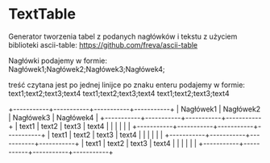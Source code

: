 # TextTable
Generator tworzenia tabel z podanych nagłówków i tekstu z użyciem biblioteki ascii-table: https://github.com/freva/ascii-table

Nagłówki podajemy w formie:
Nagłówek1;Nagłówek2;Nagłówek3;Nagłówek4;

treść czytana jest po jednej linijce po znaku enteru podajemy w formie:
text1;text2;text3;text4
text1;text2;text3;text4
text1;text2;text3;text4

+-----------+-----------+-----------+-----------+
| Nagłówek1 | Nagłówek2 | Nagłówek3 | Nagłówek4 |
+-----------+-----------+-----------+-----------+
|     text1 |     text2 |     text3 |     text4 |
|           |           |           |           |
+-----------+-----------+-----------+-----------+
|     text1 |     text2 |     text3 |     text4 |
|           |           |           |           |
+-----------+-----------+-----------+-----------+
|     text1 |     text2 |     text3 |     text4 |
|           |           |           |           |
+-----------+-----------+-----------+-----------+
